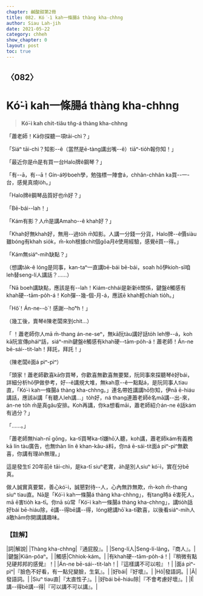 ```yaml
---
chapter: 鹹酸甜第2冊
title: 082. Kó͘-ì kah一條腸á thàng kha-chhng
author: Siau Lah-jih
date: 2021-05-22
category: chheh
show_chapter: 0
layout: post
toc: true
---
```


## 〈082〉
# Kó͘-ì kah一條腸á thàng kha-chhng
> **Kó͘-ì kah chi̍t-tiâu tn̂g-á thàng kha-chhng**

「蕭老師！Kā你探聽一項tāi-chì？」

「Siáⁿ tāi-chì？知影--ê（當然是ē-tàng講出嘴--ê）tiāⁿ-tio̍h報你知！」

「最近你是m̄是有買一台Halo牌ê鋼琴？」

「有--ā，有--ā！Gín-á吵boeh學，勉強標一陣會á，chhân-chhân ka買--一-台，感覺真燒lo̍h。」

「Halo牌ê鋼琴品質好也m̄好？」

「Bē-bái--lah！」

「Kám有影？人m̄是講Amaho--ê khah好？」

「Khah好無khah好，無用--過to̍h m̄知影。人講一分錢一分貨，Halo牌--ê價siàu雖bóng有khah sio̍k，m̄-koh根據chit個gōa月ê使用經驗，感覺ē買--得。」

「Kám無siáⁿ-mih缺點？」

（想講ta̍k-ê lóng是同事，kan-taⁿ一直講bē-bái bē-bái，soah hō͘伊kioh-sī咱leh替seng-lí人講話？……）

「Nā boeh講缺點，應該是有--lah！Kiám-chhái是新新ê關係，鍵盤ê觸感有khah硬--tām-po̍h-á！Koh彈--幾-個-月-á，應該ē khah輕chiah tio̍h。」

「Hô͘！Án-ne--ò͘！感謝--ho͘ⁿh！」

（幾工後，賣琴ê陳老闆來到chit…）

「 ！蕭老師你人mā m̄-thang án-ne-seⁿ，無kā阮tàu講好話to̍h leh慘--á，koh kā阮宣傳pháiⁿ話，siáⁿ-mih鍵盤ê觸感有khah硬--tām-po̍h-á！蕭老師！Án-ne bē-sái--tit-lah！拜託，拜託！」

（陳老闆ê面á pìⁿ-pìⁿ）

「頭家！蕭老師歡喜kā你買琴，你歡喜無歡喜無要緊，阮同事來探聽琴ê好bái，詳細分析hō͘伊做參考，好--ê講規大堆，無kah意--ê一點點á，是阮同事人tiau直，「Kó͘-ì kah一條腸á thàng kha-chhng。」連名帶姓講講hō͘你知，伊nā ē-hiáu講話，應該ài講「有聽人leh講…」to̍h好，ná thang連蕭老師ê名mā講--出-來，án-ne to̍h m̄是真gâu安排。Koh再講，你ka想看māi，蕭老師紹介án-ne ê話kám有過分？」

「……。」

「蕭老師無hiah-nī gōng，ka-tī買琴ka-tī嫌hō͘人聽，koh講，蕭老師kám有義務kā lín tàu廣告，也無thàn lín ê khan-kâu-á料，你ná ē-sái-tit面á pìⁿ-pìⁿ無歡喜，你講有理a̍h無理。」

這是發生tī 20年前ê tāi-chì，是ka-tī siuⁿ老實，a̍h是別人siuⁿ kó͘-ì，實在分bē真。

做人誠實真要緊，善心kó͘-ì，誠懇對待--人，心內無詐無欺，m̄-koh m̄-thang siuⁿ tiau直。Nā是「Kó͘-ì kah一條腸á thàng kha-chhng」，有tang時á ē害死人，mā ē害tio̍h ka-tī。你nā sù常「Kó͘-ì kah一條腸á thàng kha-chhng」，講tio̍h話好bái bē-hiáu除，ē講--得bē講--得，lóng總講hō͘ ka-tī歡喜，以後看siáⁿ-mih人á敢hām你開講講趣味。


### 【註解】

|詞|解說|
|Thàng kha-chhng|『通屁股』。|
|Seng-lí人|Seng-lí-lâng，『商人』。|
|鍵盤|Kiān-pôaⁿ。|
|觸感|Chhiok-kám。|
|有khah硬--tām-po̍h-á！|『稍微有點兒硬邦邦的感覺』！|
|Án-ne bē-sái--tit-lah！|『這樣講不可以啦』！|
|面á pìⁿ-pìⁿ|『臉色不好看，有一點兒變臉，生氣』。|
|好bái|『好壞』。|
|Hô͘|發語詞。|
|Â|發語詞。|
|Siuⁿ tiau直|『太直性子』。|
|好bái bē-hiáu除|『不會考慮好壞』。|
|Ē講--得bē講--得|『可以講不可以講』。|
